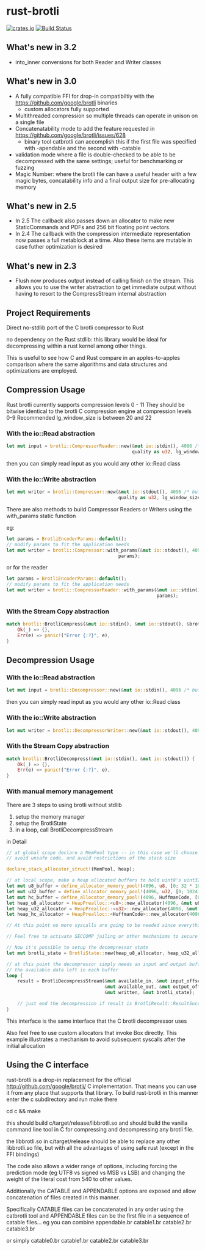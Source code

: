 # rust-brotli

[![crates.io](http://meritbadge.herokuapp.com/brotli)](https://crates.io/crates/brotli)
[![Build Status](https://travis-ci.org/dropbox/rust-brotli.svg?branch=master)](https://travis-ci.org/dropbox/rust-brotli)


## What's new in 3.2
* into_inner conversions for both Reader and Writer classes

## What's new in 3.0
* A fully compatible FFI for drop-in compatibiltiy with the https://github.com/google/brotli binaries
  * custom allocators fully supported
* Multithreaded compression so multiple threads can operate in unison on a single file
* Concatenatability mode to add the feature requested in https://github.com/google/brotli/issues/628
  * binary tool catbrotli can accomplish this if the first file was specified with -apendable and the second with -catable
* validation mode where a file is double-checked to be able to be decompressed with the same settings; useful for benchmarking or fuzzing
* Magic Number: where the brotli file can have a useful header with a few magic bytes, concatability info and a final output size for pre-allocating memory

## What's new in 2.5
* In 2.5 The callback also passes down an allocator to make new StaticCommands and PDFs and 256 bit floating point vectors.
* In 2.4 The callback with the compression intermediate representation now passes a full metablock at a time. Also these items are mutable
in case futher optimization is desired

## What's new in 2.3

* Flush now produces output instead of calling finish on the stream. This allows you to use the writer abstraction to
get immediate output without having to resort to the CompressStream internal abstraction

## Project Requirements

Direct no-stdlib port of the C brotli compressor to Rust

no dependency on the Rust stdlib: this library would be ideal for decompressing within a rust kernel among other things.

This is useful to see how C and Rust compare in an apples-to-apples
comparison where the same algorithms and data structures and
optimizations are employed.

## Compression Usage

Rust brotli currently supports compression levels 0 - 11
They should be bitwise identical to the brotli C compression engine at compression levels 0-9
Recommended lg_window_size is between 20 and 22

### With the io::Read abstraction
```rust
let mut input = brotli::CompressorReader::new(&mut io::stdin(), 4096 /* buffer size */,
                                              quality as u32, lg_window_size as u32);
```
then you can simply read input as you would any other io::Read class

### With the io::Write abstraction

```rust
let mut writer = brotli::Compressor::new(&mut io::stdout(), 4096 /* buffer size */,
                                         quality as u32, lg_window_size as u32);
```

There are also methods to build Compressor Readers or Writers using the with_params static function

eg:
```rust
let params = BrotliEncoderParams::default();
// modify params to fit the application needs
let mut writer = brotli::Compressor::with_params(&mut io::stdout(), 4096 /* buffer size */,
                                         params);
```
or for the reader
```rust
let params = BrotliEncoderParams::default();
// modify params to fit the application needs
let mut writer = brotli::CompressorReader::with_params(&mut io::stdin(), 4096 /* buffer size */,
                                                       params);
```


### With the Stream Copy abstraction

```rust
match brotli::BrotliCompress(&mut io::stdin(), &mut io::stdout(), &brotli_encoder_params) {
    Ok(_) => {},
    Err(e) => panic!("Error {:?}", e),
}
```

## Decompression Usage

### With the io::Read abstraction

```rust
let mut input = brotli::Decompressor::new(&mut io::stdin(), 4096 /* buffer size */);
```
then you can simply read input as you would any other io::Read class

### With the io::Write abstraction

```rust
let mut writer = brotli::DecompressorWriter::new(&mut io::stdout(), 4096 /* buffer size */);
```

### With the Stream Copy abstraction

```rust
match brotli::BrotliDecompress(&mut io::stdin(), &mut io::stdout()) {
    Ok(_) => {},
    Err(e) => panic!("Error {:?}", e),
}
```

### With manual memory management

There are 3 steps to using brotli without stdlib

1. setup the memory manager
2. setup the BrotliState
3. in a loop, call BrotliDecompressStream

in Detail

```rust
// at global scope declare a MemPool type -- in this case we'll choose the heap to
// avoid unsafe code, and avoid restrictions of the stack size

declare_stack_allocator_struct!(MemPool, heap);

// at local scope, make a heap allocated buffers to hold uint8's uint32's and huffman codes
let mut u8_buffer = define_allocator_memory_pool!(4096, u8, [0; 32 * 1024 * 1024], heap);
let mut u32_buffer = define_allocator_memory_pool!(4096, u32, [0; 1024 * 1024], heap);
let mut hc_buffer = define_allocator_memory_pool!(4096, HuffmanCode, [0; 4 * 1024 * 1024], heap);
let heap_u8_allocator = HeapPrealloc::<u8>::new_allocator(4096, &mut u8_buffer, bzero);
let heap_u32_allocator = HeapPrealloc::<u32>::new_allocator(4096, &mut u32_buffer, bzero);
let heap_hc_allocator = HeapPrealloc::<HuffmanCode>::new_allocator(4096, &mut hc_buffer, bzero);

// At this point no more syscalls are going to be needed since everything can come from the allocators.

// Feel free to activate SECCOMP jailing or other mechanisms to secure your application if you wish.

// Now it's possible to setup the decompressor state
let mut brotli_state = BrotliState::new(heap_u8_allocator, heap_u32_allocator, heap_hc_allocator);

// at this point the decompressor simply needs an input and output buffer and the ability to track
// the available data left in each buffer
loop {
    result = BrotliDecompressStream(&mut available_in, &mut input_offset, &input.slice(),
                                    &mut available_out, &mut output_offset, &mut output.slice_mut(),
                                    &mut written, &mut brotli_state);

    // just end the decompression if result is BrotliResult::ResultSuccess or BrotliResult::ResultFailure
}
```

This interface is the same interface that the C brotli decompressor uses

Also feel free to use custom allocators that invoke Box directly.
This example illustrates a mechanism to avoid subsequent syscalls after the initial allocation

## Using the C interface

rust-brotli is a drop-in replacement for the official http://github.com/google/brotli/ C
implementation. That means you can use it from any place that supports that library.
To build rust-brotli in this manner enter the c subdirectory and run make there

cd c && make

this should build c/target/release/libbrotli.so and should build the vanilla
command line tool in C for compressing and decompressing any brotli file.

the libbrotli.so in c/target/release should be able to replace any other libbrotli.so
file, but with all the advantages of using safe rust (except in the FFI bindings)

The code also allows a wider range of options, including forcing the prediction mode
(eg UTF8 vs signed vs MSB vs LSB) and changing the weight of the literal cost from 540
 to other values.

Additionally the CATABLE and APPENDABLE options are exposed and allow concatenation of files
created in this manner.

Specifically CATABLE files can be concatenated in any order using the catbrotli tool
and APPENDABLE files can be the first file in a sequence of catable files...
eg you can combine
appendable.br catable1.br catable2.br catable3.br

or simply
catable0.br catable1.br catable2.br catable3.br


